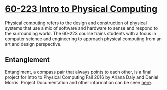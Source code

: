 # [60-223 Intro to Physical Computing](https://courses.ideate.cmu.edu/60-223/f2016/syllabus/)

Physical computing refers to the design and construction of physical systems that use a mix of software and hardware to sense and respond to the surrounding world. The 60-223 course trains students with a focus in computer science and engineering to approach physical computing from an art and design perspective.

## Entanglement

Entanglment, a compass pair that always points to each other, is a final project for Intro to Physical Computing Fall 2016 by Ariana Daly and Daniel Morris. Project Documentation and other information can be seen [here](https://www.arianadaly.com/prototype-design-blog/2016/12/22/entanglement).
